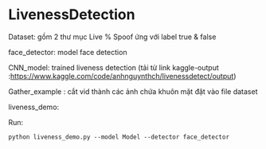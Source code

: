 # LivenessDetection



Dataset: gồm 2 thư mục Live % Spoof ứng với label true & false

face_detector: model face detection

CNN_model: trained liveness detection (tải từ link kaggle-output :https://www.kaggle.com/code/anhnguynthch/livenessdetect/output) 

Gather_example : cắt vid thành các ảnh chứa khuôn mặt đặt vào file dataset

liveness_demo:

Run:

	python liveness_demo.py --model Model --detector face_detector
	
	
